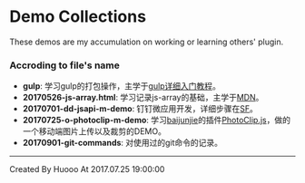 # Demo Collections
These demos are my accumulation on working or learning others' plugin.

### Accroding to file's name

- **gulp**: 学习gulp的打包操作，主学于[gulp详细入门教程](http://www.ydcss.com/archives/18)。
- **20170526-js-array.html**: 学习记录js-array的基础，主学于[MDN](https://developer.mozilla.org/en-US/docs/Web/JavaScript/Reference/Global_Objects/Array)。
- **20170701-dd-jsapi-m-demo**: 钉钉微应用开发，详细步骤在[SF](https://segmentfault.com/a/1190000010010464)。
- **20170725-o-photoclip-m-demo**: 学习[baijunjie](https://github.com/baijunjie)的插件[PhotoClip.js](https://github.com/baijunjie/PhotoClip.js)，做的一个移动端图片上传以及裁剪的DEMO。
- **20170901-git-commands**: 对使用过的git命令的记录。



---
Created By Huooo At 2017.07.25 19:00:00


